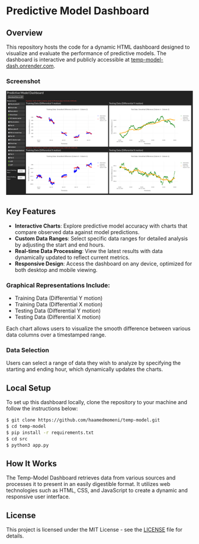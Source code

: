 # Predictive Model Dashboard

## Overview

This repository hosts the code for a dynamic HTML dashboard designed to visualize and evaluate the performance of predictive models. The dashboard is interactive and publicly accessible at [temp-model-dash.onrender.com](https://temp-model-dash.onrender.com/).

### Screenshot
![Predictive Model Dashboard Screenshot](/src/screenshot.png "Dashboard Overview")

## Key Features

- **Interactive Charts**: Explore predictive model accuracy with charts that compare observed data against model predictions.
- **Custom Data Ranges**: Select specific data ranges for detailed analysis by adjusting the start and end hours.
- **Real-time Data Processing**: View the latest results with data dynamically updated to reflect current metrics.
- **Responsive Design**: Access the dashboard on any device, optimized for both desktop and mobile viewing.

### Graphical Representations Include:
- Training Data (Differential Y motion)
- Training Data (Differential X motion)
- Testing Data (Differential Y motion)
- Testing Data (Differential X motion)

Each chart allows users to visualize the smooth difference between various data columns over a timestamped range.

### Data Selection
Users can select a range of data they wish to analyze by specifying the starting and ending hour, which dynamically updates the charts.

## Local Setup
To set up this dashboard locally, clone the repository to your machine and follow the instructions below:

```bash
$ git clone https://github.com/haamedmomeni/temp-model.git
$ cd temp-model
$ pip install -r requirements.txt
$ cd src
$ python3 app.py
```

## How It Works

The Temp-Model Dashboard retrieves data from various sources and processes it to present in an easily digestible format. It utilizes web technologies such as HTML, CSS, and JavaScript to create a dynamic and responsive user interface.

## License

This project is licensed under the MIT License - see the [LICENSE](LICENSE) file for details.
